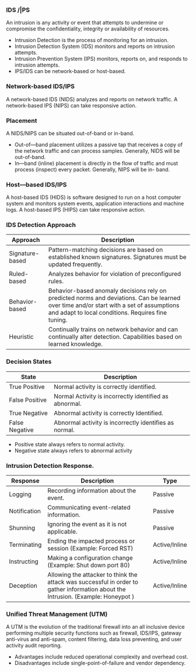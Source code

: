 ### IDS /|PS
An intrusion is any activity or event that attempts to undermine
or compromise the confidentiality, integrity or availability of
resources.
* Intrusion Detection is the process of monitoring for an intrusion.
* Intrusion Detection System (IDS) monitors and reports on
intrusion attempts.
* Intrusion Prevention System (IPS) monitors, reports on, and
responds to intrusion attempts.
* IPS/IDS can be network-based or host-based.


### Network-based IDS/IPS
A network-based IDS (NIDS) analyzes and reports on network
traffic. A network-based IPS (NIPS) can take responsive action.

### Placement
A NIDS/NIPS can be situated out-of-band or in-band.
*  Out-of—band placement utilizes a passive tap that receives a
copy of the network traffic and can process samples. Generally,
NIDS will be out-of-band.
*  In—band (inline) placement is directly in the flow of traffic and
must process (inspect) every packet. Generally, NIPS will be in-
band.

### Host—based IDS/IPS

A host-based IDS (HIDS) is software designed to run on a host
computer system and monitors system events, application
interactions and machine logs. A host-based IPS (HIPS) can take
responsive action.


### IDS Detection Approach

| Approach | Description |
|----------|-------------|
| Signature-based | Pattern-matching decisions are based on established known signatures. Signatures must be updated frequently. |
| Ruled-based | Analyzes behavior for violation of preconfigured rules.|
| Behavior-based | Behavior-based anomaly decisions rely on predicted norms and deviations. Can be learned over time and/or start with a set of assumptions and adapt to local conditions. Requires fine tuning.|
| Heuristic | Continually trains on network behavior and can continually alter detection. Capabilities based on learned knowledge.|

### Decision States
| State | Description |
|-------|-------------|
| True Positive | Normal activity is correctly identified. |
| False Positive | Normal Activity is incorrectly identified as abnormal. |
| True Negative | Abnormal activity is correctly Identified. |
| False Negative | Abnormal activity is incorrectly identifies as normal. |

* Positive state always refers to normal activity.
* Negative state always refers to abnormal activity

### Intrusion Detection Response.
| Response | Description | Type |
|----------|-------------|------|
| Logging | Recording information about the event. | Passive |
| Notification | Communicating event-related information. | Passive |
| Shunning | Ignoring the event as it is not applicable. | Passive |
| Terminating | Ending the impacted process or session (Example: Forced RST) | Active/Inline  |
| Instructing | Making a configuration change (Example: Shut down port 80)  | Active/Inline |
| Deception | Allowing the attacker to think the attack was successful in order to gather information about the Intrusion. (Example: Honeypot ) | Active/Inline |

### Unified Threat Management (UTM)

A UTM is the evolution of the traditional firewall into an all inclusive device performing
multiple security functions such as firewall, IDS/IPS, gateway
anti-virus and anti-spam, content filtering, data loss preventing,
and user activity audit reporting.
* Advantages include reduced operational complexity and
overhead cost.
* Disadvantages include single-point-of-failure and vendor
dependency.
